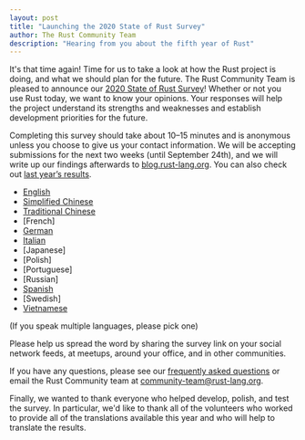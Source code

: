 ```yaml
---
layout: post
title: "Launching the 2020 State of Rust Survey"
author: The Rust Community Team
description: "Hearing from you about the fifth year of Rust"
---
```


It's that time again! Time for us to take a look at how the Rust project is doing, and what we should plan for the future. The Rust Community Team is pleased to announce our [2020 State of Rust Survey][survey]! Whether or not you use Rust today, we want to know your opinions. Your responses will help the project understand its strengths and weaknesses and establish development priorities for the future.

Completing this survey should take about 10–15 minutes and is anonymous unless you choose to give us your contact information. We will be accepting submissions for the next two weeks (until September 24th), and we will write up our findings afterwards to [blog.rust-lang.org]. You can also check out [last year’s results][2019 survey].

- [English][survey]
- [Simplified Chinese]
- [Traditional Chinese]
- [French]
- [German]
- [Italian]
- [Japanese]
- [Polish]
- [Portuguese]
- [Russian]
- [Spanish]
- [Swedish]
- [Vietnamese]

(If you speak multiple languages, please pick one)

Please help us spread the word by sharing the survey link on your social network feeds, at meetups, around your office, and in other communities.

If you have any questions, please see our [frequently asked questions] or email the Rust Community team at [community-team@rust-lang.org].

Finally, we wanted to thank everyone who helped develop, polish, and test the survey. In particular, we'd like to thank all of the volunteers who worked to provide all of the translations available this year and who will help to translate the results.

[blog.rust-lang.org]: https://blog.rust-lang.org
[frequently asked questions]: https://forge.rust-lang.org/community/survey-faq.html
[community-team@rust-lang.org]: mailto:community-team@rust-lang.org
[2019 survey]: https://blog.rust-lang.org/2020/04/17/Rust-survey-2019.htmlhttps://blog.rust-lang.org/2020/04/17/Rust-survey-2019.html

[survey]: 
[portuguese]: 
[simplified chinese]: 
[polish]: 
[vietnamese]: 
[french]: 
[italian]: 
[korean]: 
[spanish]: 
[russian]: 
[traditional chinese]: 
[swedish]: 
[german]: 
[japanese]: 
